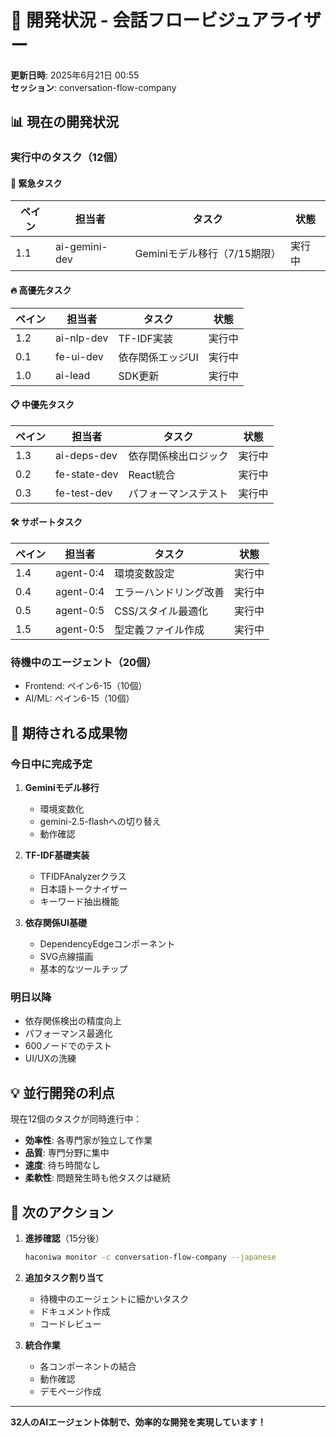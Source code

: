 # 🚀 開発状況 - 会話フロービジュアライザー

**更新日時**: 2025年6月21日 00:55  
**セッション**: conversation-flow-company

## 📊 現在の開発状況

### 実行中のタスク（12個）

#### 🚨 緊急タスク
| ペイン | 担当者 | タスク | 状態 |
|--------|--------|--------|------|
| 1.1 | ai-gemini-dev | Geminiモデル移行（7/15期限） | 実行中 |

#### 🔥 高優先タスク
| ペイン | 担当者 | タスク | 状態 |
|--------|--------|--------|------|
| 1.2 | ai-nlp-dev | TF-IDF実装 | 実行中 |
| 0.1 | fe-ui-dev | 依存関係エッジUI | 実行中 |
| 1.0 | ai-lead | SDK更新 | 実行中 |

#### 📋 中優先タスク
| ペイン | 担当者 | タスク | 状態 |
|--------|--------|--------|------|
| 1.3 | ai-deps-dev | 依存関係検出ロジック | 実行中 |
| 0.2 | fe-state-dev | React統合 | 実行中 |
| 0.3 | fe-test-dev | パフォーマンステスト | 実行中 |

#### 🛠️ サポートタスク
| ペイン | 担当者 | タスク | 状態 |
|--------|--------|--------|------|
| 1.4 | agent-0:4 | 環境変数設定 | 実行中 |
| 0.4 | agent-0:4 | エラーハンドリング改善 | 実行中 |
| 0.5 | agent-0:5 | CSS/スタイル最適化 | 実行中 |
| 1.5 | agent-0:5 | 型定義ファイル作成 | 実行中 |

### 待機中のエージェント（20個）
- Frontend: ペイン6-15（10個）
- AI/ML: ペイン6-15（10個）

## 🎯 期待される成果物

### 今日中に完成予定
1. **Geminiモデル移行**
   - 環境変数化
   - gemini-2.5-flashへの切り替え
   - 動作確認

2. **TF-IDF基礎実装**
   - TFIDFAnalyzerクラス
   - 日本語トークナイザー
   - キーワード抽出機能

3. **依存関係UI基礎**
   - DependencyEdgeコンポーネント
   - SVG点線描画
   - 基本的なツールチップ

### 明日以降
- 依存関係検出の精度向上
- パフォーマンス最適化
- 600ノードでのテスト
- UI/UXの洗練

## 💡 並行開発の利点

現在12個のタスクが同時進行中：
- **効率性**: 各専門家が独立して作業
- **品質**: 専門分野に集中
- **速度**: 待ち時間なし
- **柔軟性**: 問題発生時も他タスクは継続

## 📝 次のアクション

1. **進捗確認**（15分後）
   ```bash
   haconiwa monitor -c conversation-flow-company --japanese
   ```

2. **追加タスク割り当て**
   - 待機中のエージェントに細かいタスク
   - ドキュメント作成
   - コードレビュー

3. **統合作業**
   - 各コンポーネントの結合
   - 動作確認
   - デモページ作成

---

**32人のAIエージェント体制で、効率的な開発を実現しています！**